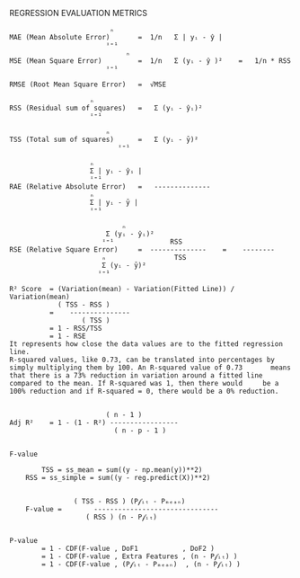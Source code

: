REGRESSION EVALUATION METRICS

							 ₙ
	MAE (Mean Absolute Error) 		=  1/n   Σ | yᵢ - ŷ |
		  					ᶦ⁼¹
         						 ₙ
	MSE (Mean Square Error)			=  1/n   Σ (yᵢ - ŷ )²    =   1/n * RSS
							ᶦ⁼¹
							
	RMSE (Root Mean Square Error)	=  √MSE

	  					ₙ
	RSS (Residual sum of squares)	=	Σ (yᵢ - ŷᵢ)²
						ᶦ⁼¹

	  						ₙ
	TSS (Total sum of squares)		=	Σ (yᵢ - ȳ)²
						       ᶦ⁼¹

	   					ₙ
						Σ | yᵢ - ŷᵢ |			
						ᶦ⁼¹		
	RAE (Relative Absolute Error)	=  	--------------	
						ₙ
						Σ | yᵢ - ȳ |			
						ᶦ⁼¹	

	       					    ₙ
						    Σ (yᵢ - ŷᵢ)²			
						   ᶦ⁼¹			    RSS
	RSE (Relative Square Error)		=  --------------    = 	  --------
						   ₙ			     TSS
						   Σ (yᵢ - ȳ)²
						  ᶦ⁼¹	
	
	R² Score  = (Variation(mean) - Variation(Fitted Line)) / Variation(mean) 
			  	( TSS - RSS ) 
			  =    ---------------
			          ( TSS )
			  = 1 - RSS/TSS  
			  = 1 - RSE
	It represents how close the data values are to the fitted regression line.			
	R-squared values, like 0.73, can be translated into percentages by simply multiplying them by 100. An R-squared value of 0.73 		means that there is a 73% reduction in variation around a fitted line compared to the mean. If R-squared was 1, then there would 	 be a 100% reduction and if R-squared = 0, there would be a 0% reduction.


	                        ( n - 1 )
    Adj R²    = 1 - (1 - R²) -----------------
                              ( n - p - 1 )


    F-value 
                              
    		TSS = ss_mean = sum((y - np.mean(y))**2)
		RSS = ss_simple = sum((y - reg.predict(X))**2)
		
		
					( TSS - RSS ) (P𝒻ᵢₜ - Pₘₑₐₙ)
		F-value = 	     -------------------------------
					   ( RSS ) (n - P𝒻ᵢₜ)


	P-value
			= 1 - CDF(F-value , DoF1 		   , DoF2 )	
			= 1 - CDF(F-value , Extra Features , (n - P𝒻ᵢₜ) )	
			= 1 - CDF(F-value , (P𝒻ᵢₜ - Pₘₑₐₙ)  , (n - P𝒻ᵢₜ) )	



	
	
